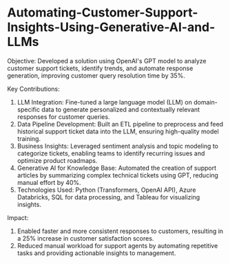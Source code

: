 # Automating-Customer-Support-Insights-Using-Generative-AI-and-LLMs

Objective: Developed a solution using OpenAI's GPT model to analyze customer support tickets, identify trends, and automate response generation, improving customer query resolution time by 35%.

Key Contributions:

1. LLM Integration: Fine-tuned a large language model (LLM) on domain-specific data to generate personalized and contextually relevant responses for customer queries.
2. Data Pipeline Development: Built an ETL pipeline to preprocess and feed historical support ticket data into the LLM, ensuring high-quality model training.
3. Business Insights: Leveraged sentiment analysis and topic modeling to categorize tickets, enabling teams to identify recurring issues and optimize product roadmaps.
4. Generative AI for Knowledge Base: Automated the creation of support articles by summarizing complex technical tickets using GPT, reducing manual effort by 40%.
5. Technologies Used: Python (Transformers, OpenAI API), Azure Databricks, SQL for data processing, and Tableau for visualizing insights.

Impact:

1. Enabled faster and more consistent responses to customers, resulting in a 25% increase in customer satisfaction scores.
2. Reduced manual workload for support agents by automating repetitive tasks and providing actionable insights to management.
